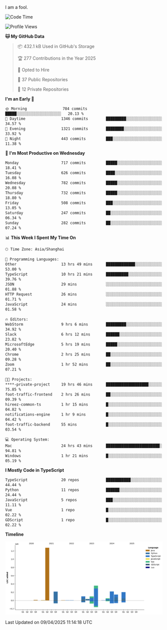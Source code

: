 I am a fool.

<!--START_SECTION:waka-->
![Code Time](http://img.shields.io/badge/Code%20Time-2%2C852%20hrs%2049%20mins-blue)

![Profile Views](http://img.shields.io/badge/Profile%20Views-0-blue)

**🐱 My GitHub Data** 

> 📦 432.1 kB Used in GitHub's Storage 
 > 
> 🏆 277 Contributions in the Year 2025
 > 
> 💼 Opted to Hire
 > 
> 📜 37 Public Repositories 
 > 
> 🔑 12 Private Repositories 
 > 
**I'm an Early 🐤** 

```text
🌞 Morning                784 commits         █████░░░░░░░░░░░░░░░░░░░░   20.13 % 
🌆 Daytime                1346 commits        █████████░░░░░░░░░░░░░░░░   34.57 % 
🌃 Evening                1321 commits        ████████░░░░░░░░░░░░░░░░░   33.92 % 
🌙 Night                  443 commits         ███░░░░░░░░░░░░░░░░░░░░░░   11.38 % 
```
📅 **I'm Most Productive on Wednesday** 

```text
Monday                   717 commits         █████░░░░░░░░░░░░░░░░░░░░   18.41 % 
Tuesday                  626 commits         ████░░░░░░░░░░░░░░░░░░░░░   16.08 % 
Wednesday                782 commits         █████░░░░░░░░░░░░░░░░░░░░   20.08 % 
Thursday                 732 commits         █████░░░░░░░░░░░░░░░░░░░░   18.80 % 
Friday                   508 commits         ███░░░░░░░░░░░░░░░░░░░░░░   13.05 % 
Saturday                 247 commits         ██░░░░░░░░░░░░░░░░░░░░░░░   06.34 % 
Sunday                   282 commits         ██░░░░░░░░░░░░░░░░░░░░░░░   07.24 % 
```


📊 **This Week I Spent My Time On** 

```text
🕑︎ Time Zone: Asia/Shanghai

💬 Programming Languages: 
Other                    13 hrs 49 mins      █████████████░░░░░░░░░░░░   53.00 % 
TypeScript               10 hrs 21 mins      ██████████░░░░░░░░░░░░░░░   39.76 % 
JSON                     29 mins             ░░░░░░░░░░░░░░░░░░░░░░░░░   01.88 % 
HTTP Request             26 mins             ░░░░░░░░░░░░░░░░░░░░░░░░░   01.71 % 
JavaScript               24 mins             ░░░░░░░░░░░░░░░░░░░░░░░░░   01.58 % 

🔥 Editors: 
WebStorm                 9 hrs 6 mins        █████████░░░░░░░░░░░░░░░░   34.92 % 
Slack                    6 hrs 12 mins       ██████░░░░░░░░░░░░░░░░░░░   23.82 % 
MicrosoftEdge            5 hrs 19 mins       █████░░░░░░░░░░░░░░░░░░░░   20.40 % 
Chrome                   2 hrs 25 mins       ██░░░░░░░░░░░░░░░░░░░░░░░   09.28 % 
Zoom                     1 hr 52 mins        ██░░░░░░░░░░░░░░░░░░░░░░░   07.21 % 

🐱‍💻 Projects: 
****-private-project     19 hrs 46 mins      ███████████████████░░░░░░   75.85 % 
foot-traffic-frontend    2 hrs 26 mins       ██░░░░░░░░░░░░░░░░░░░░░░░   09.39 % 
hireez-common-ts         1 hr 15 mins        █░░░░░░░░░░░░░░░░░░░░░░░░   04.82 % 
notifications-engine     1 hr 9 mins         █░░░░░░░░░░░░░░░░░░░░░░░░   04.42 % 
foot-traffic-backend     55 mins             █░░░░░░░░░░░░░░░░░░░░░░░░   03.54 % 

💻 Operating System: 
Mac                      24 hrs 43 mins      ████████████████████████░   94.81 % 
Windows                  1 hr 21 mins        █░░░░░░░░░░░░░░░░░░░░░░░░   05.19 % 
```

**I Mostly Code in TypeScript** 

```text
TypeScript               20 repos            ███████████░░░░░░░░░░░░░░   44.44 % 
Python                   11 repos            ██████░░░░░░░░░░░░░░░░░░░   24.44 % 
JavaScript               5 repos             ███░░░░░░░░░░░░░░░░░░░░░░   11.11 % 
Vue                      1 repo              █░░░░░░░░░░░░░░░░░░░░░░░░   02.22 % 
GDScript                 1 repo              █░░░░░░░░░░░░░░░░░░░░░░░░   02.22 % 
```



**Timeline**

![Lines of Code chart](https://raw.githubusercontent.com/VeejaLiu/VeejaLiu/master/assets/bar_graph.png)


 Last Updated on 09/04/2025 11:14:18 UTC
<!--END_SECTION:waka-->
